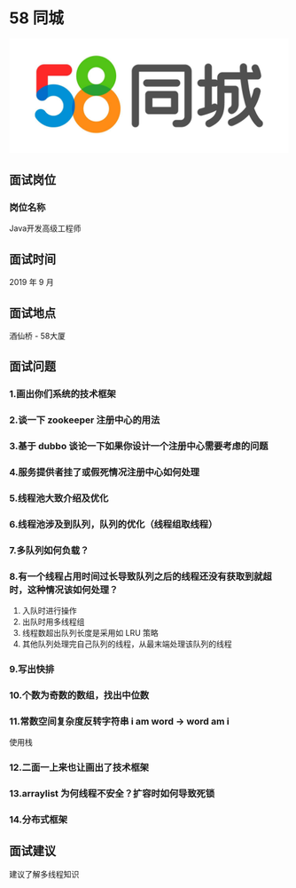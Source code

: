 # 58 同城

![58同城](../.vuepress/public/58tongchenglogo.jpg)

## 面试岗位
### 岗位名称

Java开发高级工程师

## 面试时间

2019 年 9 月

## 面试地点

酒仙桥 - 58大厦

## 面试问题

### 1.画出你们系统的技术框架

### 2.谈一下 zookeeper 注册中心的用法

### 3.基于 dubbo 谈论一下如果你设计一个注册中心需要考虑的问题

### 4.服务提供者挂了或假死情况注册中心如何处理

### 5.线程池大致介绍及优化

### 6.线程池涉及到队列，队列的优化（线程组取线程）

### 7.多队列如何负载？

### 8.有一个线程占用时间过长导致队列之后的线程还没有获取到就超时，这种情况该如何处理？

1. 入队时进行操作
2. 出队时用多线程组
3. 线程数超出队列长度是采用如 LRU 策略
4. 其他队列处理完自己队列的线程，从最末端处理该队列的线程

### 9.写出快排

### 10.个数为奇数的数组，找出中位数

### 11.常数空间复杂度反转字符串 i am word -> word am i

使用栈

### 12.二面一上来也让画出了技术框架

### 13.arraylist 为何线程不安全？扩容时如何导致死锁

### 14.分布式框架

## 面试建议
建议了解多线程知识










<comment-comment/>
